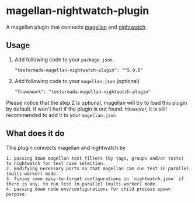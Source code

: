 # magellan-nightwatch-plugin

A magellan plugin that connects [magellan](https://github.com/TestArmada/magellan) and [nightwatch](http://nightwatchjs.org/). 

## Usage

 1. Add following code to your `package.json`. 

    ```
    "testarmada-magellan-nightwatch-plugin": "^5.0.0"
    ```

 2. Add following code to your `magellan.json` (optional)

    ```
    "framework": "testarmada-magellan-nightwatch-plugin"
    ```

Please notice that the step 2 is optional, magellan will try to load this plugin by default. It won't hurt if the plugin is out found. However, it is still recommended to add it to your `magellan.json`

## What does it do

This plugin connects magellan and nightwatch by

```
1. passing down magellan test filters (by tags, groups and/or tests) to nightwatch for test case selection.
2. modifying necessary ports so that magellan can run test in parallel (multi-worker) mode.
3. fixing some easy-to-forget configurations in `nightwatch.json` if there is any, to run test in parallel (multi-worker) mode.
4. passing down node env/configurations for child process spawn purpose.
```

